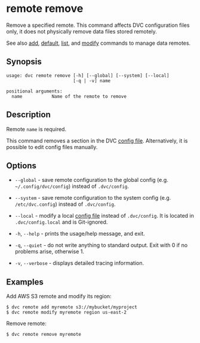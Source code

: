 # remote remove

Remove a specified remote. This command affects DVC configuration files only, it
does not physically remove data files stored remotely.

See also [add](/doc/commands-reference/remote-add),
[default](/doc/commands-reference/remote-default),
[list](/doc/commands-reference/remote-list), and
[modify](/doc/commands-reference/remote-modify) commands to manage data remotes.

## Synopsis

```usage
usage: dvc remote remove [-h] [--global] [--system] [--local]
                         [-q | -v] name

positional arguments:
  name           Name of the remote to remove
```

## Description

Remote `name` is required.

This command removes a section in the DVC
[config file](/doc/commands-reference/config). Alternatively, it is possible to
edit config files manually.

## Options

- `--global` - save remote configuration to the global config (e.g.
  `~/.config/dvc/config`) instead of `.dvc/config`.

- `--system` - save remote configuration to the system config (e.g.
  `/etc/dvc.config`) instead of `.dvc/config`.

- `--local` - modify a local [config file](/doc/commands-reference/config)
  instead of `.dvc/config`. It is located in `.dvc/config.local` and is
  Git-ignored.

- `-h`, `--help` - prints the usage/help message, and exit.

- `-q`, `--quiet` - do not write anything to standard output. Exit with 0 if no
  problems arise, otherwise 1.

- `-v`, `--verbose` - displays detailed tracing information.

## Examples

Add AWS S3 remote and modify its region:

```dvc
$ dvc remote add myremote s3://mybucket/myproject
$ dvc remote modify myremote region us-east-2
```

Remove remote:

```dvc
$ dvc remote remove myremote
```
